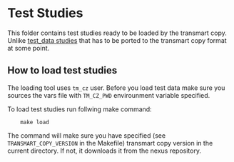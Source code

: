 # Test Studies

This folder contains test studies ready to be loaded by the transmart copy. Unlike [test_data studies](../test_data/studies) that has to be ported to the transmart copy format at some point.

## How to load test studies

The loading tool uses `tm_cz` user.
Before you load test data make sure you sources the vars file with `TM_CZ_PWD` envirounment variable specified.

To load test studies run follwing make command:
```
	make load
```

The command will make sure you have specified (see `TRANSMART_COPY_VERSION` in the Makefile) transmart copy version in the current directory. If not, it downloads it from the nexus repository.
